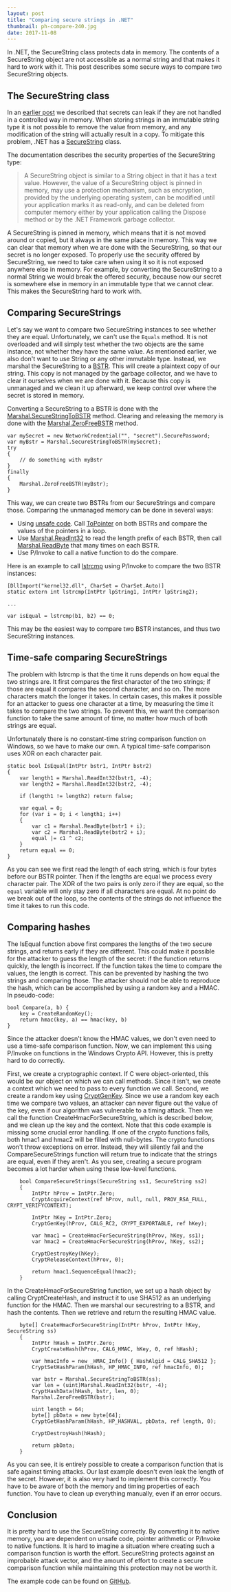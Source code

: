 ```yaml
---
layout: post
title: "Comparing secure strings in .NET"
thumbnail: ph-compare-240.jpg
date: 2017-11-08
---
```


In .NET, the SecureString class protects data in memory. The contents of a SecureString object are not accessible as a normal string and that makes it hard to work with it. This post describes some secure ways to compare two SecureString objects.

## The SecureString class

In an [earlier post](/2016/05/22/should-passwords-be-cleared-from-memory/) we described that secrets can leak if they are not handled in a controlled way in memory. When storing strings in an immutable string type it is not possible to remove the value from memory, and any modification of the string will actually result in a copy. To mitigate this problem, .NET has a [SecureString](https://msdn.microsoft.com/en-us/library/system.security.securestring(v=vs.110).aspx) class.

The documentation describes the security properties of the SecureString type:

> A SecureString object is similar to a String object in that it has a text value. However, the value of a SecureString object is pinned in memory, may use a protection mechanism, such as encryption, provided by the underlying operating system, can be modified until your application marks it as read-only, and can be deleted from computer memory either by your application calling the Dispose method or by the .NET Framework garbage collector.

A SecureString is pinned in memory, which means that it is not moved around or copied, but it always in the same place in memory. This way we can clear that memory when we are done with the SecureString, so that our secret is no longer exposed. To properly use the security offered by SecureString, we need to take care when using it so it is not exposed anywhere else in memory. For example, by converting the SecureString to a normal String we would break the offered security, because now our secret is somewhere else in memory in an immutable type that we cannot clear. This makes the SecureString hard to work with.


## Comparing SecureStrings

Let's say we want to compare two SecureString instances to see whether they are equal. Unfortunately, we can't use the `Equals` method. It is not overloaded and will simply test whether the two objects are the same instance, not whether they have the same value. As mentioned earlier, we also don't want to use String or any other immutable type. Instead, we marshal the SecureString to a [BSTR](https://msdn.microsoft.com/en-us/library/windows/desktop/ms221069(v=vs.85).aspx). This will create a plaintext copy of our string. This copy is not managed by the garbage collector, and we have to clear it ourselves when we are done with it. Because this copy is unmanaged and we clean it up afterward, we keep control over where the secret is stored in memory.

Converting a SecureString to a BSTR is done with the [Marshal.SecureStringToBSTR](https://msdn.microsoft.com/en-us/library/system.runtime.interopservices.marshal.securestringtobstr(v=vs.110).aspx) method. Clearing and releasing the memory is done with the [Marshal.ZeroFreeBSTR](https://msdn.microsoft.com/en-us/library/system.runtime.interopservices.marshal.zerofreebstr(v=vs.110).aspx) method.

    var mySecret = new NetworkCredential("", "secret").SecurePassword;
    var myBstr = Marshal.SecureStringToBSTR(mySecret);
    try
    {
        // do something with myBstr
    }
    finally
    {
        Marshal.ZeroFreeBSTR(myBstr);
    }

This way, we can create two BSTRs from our SecureStrings and compare those. Comparing the unmanaged memory can be done in several ways:

* Using [unsafe code](https://stackoverflow.com/a/4502736/182971). Call [ToPointer](https://msdn.microsoft.com/en-us/library/system.intptr.topointer(v=vs.110).aspx) on both BSTRs and compare the values of the pointers in a loop.
* Use [Marshal.ReadInt32](https://msdn.microsoft.com/en-us/library/eawzfdz5(v=vs.110).aspx) to read the length prefix of each BSTR, then call [Marshal.ReadByte](https://msdn.microsoft.com/en-us/library/a0c0f616(v=vs.110).aspx) that many times on each BSTR.
* Use P/Invoke to call a native function to do the compare.

Here is an example to call [lstrcmp](https://msdn.microsoft.com/en-us/library/windows/desktop/ms647488(v=vs.85).aspx) using P/Invoke to compare the two BSTR instances:

    [DllImport("kernel32.dll", CharSet = CharSet.Auto)]
    static extern int lstrcmp(IntPtr lpString1, IntPtr lpString2);

    ...

    var isEqual = lstrcmp(b1, b2) == 0;

This may be the easiest way to compare two BSTR instances, and thus two SecureString instances.

## Time-safe comparing SecureStrings

The problem with lstrcmp is that the time it runs depends on how equal the two strings are. It first compares the first character of the two strings; if those are equal it compares the second character, and so on. The more characters match the longer it takes. In certain cases, this makes it possible for an attacker to guess one character at a time, by measuring the time it takes to compare the two strings. To prevent this, we want the comparison function to take the same amount of time, no matter how much of both strings are equal.

Unfortunately there is no constant-time string comparison function on Windows, so we have to make our own. A typical time-safe comparison uses XOR on each character pair.

    static bool IsEqual(IntPtr bstr1, IntPtr bstr2)
    {
        var length1 = Marshal.ReadInt32(bstr1, -4);
        var length2 = Marshal.ReadInt32(bstr2, -4);

        if (length1 != length2) return false;

        var equal = 0;
        for (var i = 0; i < length1; i++)
        {
            var c1 = Marshal.ReadByte(bstr1 + i);
            var c2 = Marshal.ReadByte(bstr2 + i);
            equal |= c1 ^ c2;
        }
        return equal == 0;
    }

As you can see we first read the length of each string, which is four bytes before our BSTR pointer. Then if the lengths are equal we process every character pair. The XOR of the two pairs is only zero if they are equal, so the `equal` variable will only stay zero if all characters are equal. At no point do we break out of the loop, so the contents of the strings do not influence the time it takes to run this code.

## Comparing hashes

The IsEqual function above first compares the lengths of the two secure strings, and returns early if they are different. This could make it possible for the attacker to guess the length of the secret: if the function returns quickly, the length is incorrect. If the function takes the time to compare the values, the length is correct. This can be prevented by hashing the two strings and comparing those. The attacker should not be able to reproduce the hash, which can be accomplished by using a random key and a HMAC. In pseudo-code:

    bool Compare(a, b) {
        key = CreateRandomKey();
        return hmac(key, a) == hmac(key, b)
    }

Since the attacker doesn't know the HMAC values, we don't even need to use a time-safe comparison function. Now, we can implement this using P/Invoke on functions in the Windows Crypto API. However, this is pretty hard to do correctly.

First, we create a cryptographic context. If C were object-oriented, this would be our object on which we can call methods. Since it isn't, we create a context which we need to pass to every function we call. Second, we create a random key using [CryptGenKey](https://msdn.microsoft.com/en-us/library/windows/desktop/aa379941(v=vs.85).aspx). Since we use a random key each time we compare two values, an attacker can never figure out the value of the key, even if our algorithm was vulnerable to a timing attack. Then we call the function CreateHmacForSecureString, which is described below, and we clean up the key and the context. Note that this code example is missing some crucial error handling. If one of the crypto functions fails, both hmac1 and hmac2 will be filled with null-bytes. The crypto functions won't throw exceptions on error. Instead, they will silently fail and the CompareSecureStrings function will return true to indicate that the strings are equal, even if they aren't. As you see, creating a secure program becomes a lot harder when using these low-level functions.

        bool CompareSecureStrings(SecureString ss1, SecureString ss2)
        {
            IntPtr hProv = IntPtr.Zero;
            CryptAcquireContext(ref hProv, null, null, PROV_RSA_FULL, CRYPT_VERIFYCONTEXT);

            IntPtr hKey = IntPtr.Zero;
            CryptGenKey(hProv, CALG_RC2, CRYPT_EXPORTABLE, ref hKey);

            var hmac1 = CreateHmacForSecureString(hProv, hKey, ss1);
            var hmac2 = CreateHmacForSecureString(hProv, hKey, ss2);

            CryptDestroyKey(hKey);
            CryptReleaseContext(hProv, 0);

            return hmac1.SequenceEqual(hmac2);
        }

In the CreateHmacForSecureString function, we set up a hash object by calling CryptCreateHash, and instruct it to use SHA512 as an underlying function for the HMAC. Then we marshal our securestring to a BSTR, and hash the contents. Then we retrieve and return the resulting HMAC value.

        byte[] CreateHmacForSecureString(IntPtr hProv, IntPtr hKey, SecureString ss)
        {
            IntPtr hHash = IntPtr.Zero;
            CryptCreateHash(hProv, CALG_HMAC, hKey, 0, ref hHash);

            var hmacInfo = new _HMAC_Info() { HashAlgid = CALG_SHA512 };
            CryptSetHashParam(hHash, HP_HMAC_INFO, ref hmacInfo, 0);

            var bstr = Marshal.SecureStringToBSTR(ss);
            var len = (uint)Marshal.ReadInt32(bstr, -4);
            CryptHashData(hHash, bstr, len, 0);
            Marshal.ZeroFreeBSTR(bstr);

            uint length = 64;
            byte[] pbData = new byte[64];
            CryptGetHashParam(hHash, HP_HASHVAL, pbData, ref length, 0);

            CryptDestroyHash(hHash);

            return pbData;
        }

As you can see, it is entirely possible to create a comparison function that is safe against timing attacks. Our last example doesn't even leak the length of the secret. However, it is also very hard to implement this correctly. You have to be aware of both the memory and timing properties of each function. You have to clean up everything manually, even if an error occurs.

## Conclusion

It is pretty hard to use the SecureString correctly. By converting it to native memory, you are dependent on unsafe code, pointer arithmetic or P/Invoke to native functions. It is hard to imagine a situation where creating such a comparison function is worth the effort. SecureString protects against an improbable attack vector, and the amount of effort to create a secure comparison function while maintaining this protection may not be worth it.

The example code can be found on [GitHub](https://github.com/Sjord/CompareSecureStrings).
